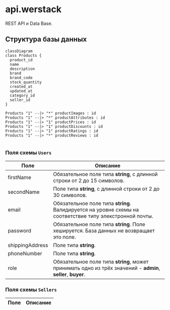 # api.werstack

REST API и Data Base.

## Структура базы данных

```mermaid
classDiagram
class Products {
  product_id
  name
  description
  brand
  brand_code
  stock_quantity
  created_at
  updated_at
  category_id
  seller_id
}

Products "1" --|> "*" productImages : id
Products "1" --|> "*" productAttributes : id
Products "1" --|> "1" productPrices : id
Products "1" --|> "1" productDiscounts : id
Products "1" --|> "1" productRatings : id
Products "1" --|> "*" productReviews : id
     
```

    
### Поля схемы `Users`

Поле | Описание
-----|------------
firstName | Обязательное поле типа **string**, с длинной строки от 2 до 15 символов.
secondName | Поле типа **string**, с длинной строки от 2 до 30 символов.
email | Обязательное поле типа **string**. Валидируется на уровне схемы на соответствие типу элекстронной почты.
password | Обязательное поле типа **string**. Поле хешируется. База данных не возвращает это поле.
shippingAddress | Поле типа **string**.
phoneNumber | Поле типа **string**.
role | Обязательное поле типа **string**, может принимать одно из трёх значений - **admin**, **seller**, **buyer**.

### Поля схемы `Sellers`

Поле | Описание
-----|------------
